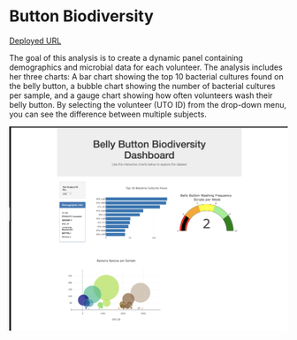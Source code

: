 # Button Biodiversity

[Deployed URL](https://hakeem235.github.io/button_biodiversity/)

The goal of this analysis is to create a dynamic panel containing demographics and microbial data for each volunteer. The analysis includes her three charts:
A bar chart showing the top 10 bacterial cultures found on the belly button, a bubble chart showing the number of bacterial cultures per sample, and a gauge chart showing how often volunteers wash their belly button. By selecting the volunteer (UTO ID) from the drop-down menu, you can see the difference between multiple subjects.

![img](img.png)